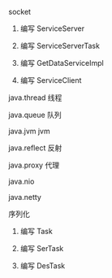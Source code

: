 socket
1. 编写 ServiceServer

2. 编写 ServiceServerTask

3. 编写 GetDataServiceImpl

4. 编写 ServiceClient

java.thread 线程

java.queue 队列

java.jvm jvm

java.reflect 反射

java.proxy 代理

java.nio

java.netty

序列化
1. 编写 Task

2. 编写 SerTask

3. 编写 DesTask